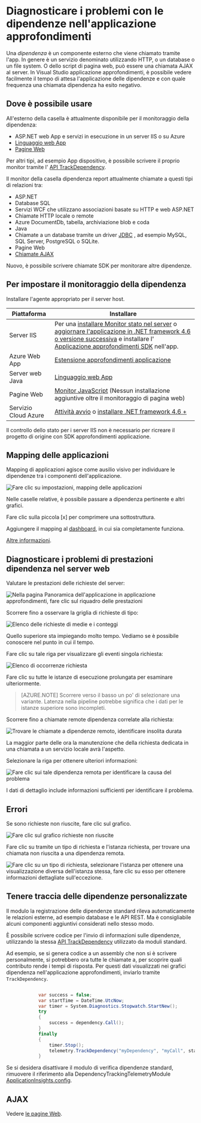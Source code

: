 <properties 
    pageTitle="Diagnosticare i problemi con le dipendenze nell'applicazione approfondimenti" 
    description="Trovare gli errori e rallentare le prestazioni dovuti dipendenze" 
    services="application-insights" 
    documentationCenter=""
    authors="alancameronwills" 
    manager="douge"/>

<tags 
    ms.service="application-insights" 
    ms.workload="tbd" 
    ms.tgt_pltfrm="ibiza" 
    ms.devlang="na" 
    ms.topic="article" 
    ms.date="05/12/2016" 
    ms.author="awills"/>
 
# <a name="diagnosing-issues-with-dependencies-in-application-insights"></a>Diagnosticare i problemi con le dipendenze nell'applicazione approfondimenti


Una *dipendenza* è un componente esterno che viene chiamato tramite l'app. In genere è un servizio denominato utilizzando HTTP, o un database o un file system. O dello script di pagina web, può essere una chiamata AJAX al server. In Visual Studio applicazione approfondimenti, è possibile vedere facilmente il tempo di attesa l'applicazione delle dipendenze e con quale frequenza una chiamata dipendenza ha esito negativo.

## <a name="where-you-can-use-it"></a>Dove è possibile usare

All'esterno della casella è attualmente disponibile per il monitoraggio della dipendenza:

* ASP.NET web App e servizi in esecuzione in un server IIS o su Azure
* [Linguaggio web App](app-insights-java-agent.md)
* [Pagine Web](https://azure.microsoft.com/blog/ajax-collection-in-application-insights/)

Per altri tipi, ad esempio App dispositivo, è possibile scrivere il proprio monitor tramite l' [API TrackDependency](app-insights-api-custom-events-metrics.md#track-dependency).

Il monitor della casella dipendenza report attualmente chiamate a questi tipi di relazioni tra:

* ASP.NET
 * Database SQL
 * Servizi WCF che utilizzano associazioni basate su HTTP e web ASP.NET
 * Chiamate HTTP locale o remote
 * Azure DocumentDb, tabella, archiviazione blob e coda
* Java
 * Chiamate a un database tramite un driver [JDBC](http://docs.oracle.com/javase/7/docs/technotes/guides/jdbc/) , ad esempio MySQL, SQL Server, PostgreSQL o SQLite.
* Pagine Web
 * [Chiamate AJAX](app-insights-javascript.md)

Nuovo, è possibile scrivere chiamate SDK per monitorare altre dipendenze.

## <a name="to-set-up-dependency-monitoring"></a>Per impostare il monitoraggio della dipendenza

Installare l'agente appropriato per il server host.

Piattaforma | Installare
---|---
Server IIS | Per una [installare Monitor stato nel server](app-insights-monitor-performance-live-website-now.md) o [aggiornare l'applicazione in .NET framework 4.6 o versione successiva](http://go.microsoft.com/fwlink/?LinkId=528259) e installare l' [Applicazione approfondimenti SDK](app-insights-asp-net.md) nell'app.
Azure Web App | [Estensione approfondimenti applicazione](app-insights-azure-web-apps.md)
Server web Java | [Linguaggio web App](app-insights-java-agent.md)
Pagine Web | [Monitor JavaScript](app-insights-javascript.md) (Nessun installazione aggiuntive oltre il monitoraggio di pagina web)
Servizio Cloud Azure |  [Attività avvio](app-insights-cloudservices.md#dependencies) o [installare .NET framework 4.6 +](../cloud-services/cloud-services-dotnet-install-dotnet.md)  

Il controllo dello stato per i server IIS non è necessario per ricreare il progetto di origine con SDK approfondimenti applicazione. 

## <a name="application-map"></a>Mapping delle applicazioni

Mapping di applicazioni agisce come ausilio visivo per individuare le dipendenze tra i componenti dell'applicazione. 

![Fare clic su impostazioni, mapping delle applicazioni](./media/app-insights-dependencies/08.png)

Nelle caselle relative, è possibile passare a dipendenza pertinente e altri grafici.

Fare clic sulla piccola [x] per comprimere una sottostruttura.

Aggiungere il mapping al [dashboard](app-insights-dashboards.md), in cui sia completamente funziona.

[Altre informazioni](app-insights-app-map.md).

## <a name="diagnosis"></a>Diagnosticare i problemi di prestazioni dipendenza nel server web

Valutare le prestazioni delle richieste del server:

![Nella pagina Panoramica dell'applicazione in applicazione approfondimenti, fare clic sul riquadro delle prestazioni](./media/app-insights-dependencies/01-performance.png)

Scorrere fino a osservare la griglia di richieste di tipo:

![Elenco delle richieste di medie e i conteggi](./media/app-insights-dependencies/02-reqs.png)

Quello superiore sta impiegando molto tempo. Vediamo se è possibile conoscere nel punto in cui il tempo.

Fare clic su tale riga per visualizzare gli eventi singola richiesta:


![Elenco di occorrenze richiesta](./media/app-insights-dependencies/03-instances.png)

Fare clic su tutte le istanze di esecuzione prolungata per esaminare ulteriormente.

> [AZURE.NOTE] Scorrere verso il basso un po' di selezionare una variante. Latenza nella pipeline potrebbe significa che i dati per le istanze superiore sono incompleti.

Scorrere fino a chiamate remote dipendenza correlate alla richiesta:

![Trovare le chiamate a dipendenze remoto, identificare insolita durata](./media/app-insights-dependencies/04-dependencies.png)

La maggior parte delle ora la manutenzione che della richiesta dedicata in una chiamata a un servizio locale avrà l'aspetto. 

Selezionare la riga per ottenere ulteriori informazioni:


![Fare clic sui tale dipendenza remota per identificare la causa del problema](./media/app-insights-dependencies/05-detail.png)

I dati di dettaglio include informazioni sufficienti per identificare il problema.



## <a name="failures"></a>Errori

Se sono richieste non riuscite, fare clic sul grafico.

![Fare clic sul grafico richieste non riuscite](./media/app-insights-dependencies/06-fail.png)

Fare clic su tramite un tipo di richiesta e l'istanza richiesta, per trovare una chiamata non riuscita a una dipendenza remota.


![Fare clic su un tipo di richiesta, selezionare l'istanza per ottenere una visualizzazione diversa dell'istanza stessa, fare clic su esso per ottenere informazioni dettagliate sull'eccezione.](./media/app-insights-dependencies/07-faildetail.png)


## <a name="custom-dependency-tracking"></a>Tenere traccia delle dipendenze personalizzate

Il modulo la registrazione delle dipendenze standard rileva automaticamente le relazioni esterne, ad esempio database e le API REST. Ma è consigliabile alcuni componenti aggiuntivi considerati nello stesso modo. 

È possibile scrivere codice per l'invio di informazioni sulle dipendenze, utilizzando la stessa [API TrackDependency](app-insights-api-custom-events-metrics.md#track-dependency) utilizzato da moduli standard.

Ad esempio, se si genera codice a un assembly che non si è scrivere personalmente, si potrebbero ora tutte le chiamate a, per scoprire quali contributo rende i tempi di risposta. Per questi dati visualizzati nei grafici dipendenza nell'applicazione approfondimenti, inviarlo tramite `TrackDependency`.

```C#

            var success = false;
            var startTime = DateTime.UtcNow;
            var timer = System.Diagnostics.Stopwatch.StartNew();
            try
            {
                success = dependency.Call();
            }
            finally
            {
                timer.Stop();
                telemetry.TrackDependency("myDependency", "myCall", startTime, timer.Elapsed, success);
            }
```

Se si desidera disattivare il modulo di verifica dipendenze standard, rimuovere il riferimento alla DependencyTrackingTelemetryModule [ApplicationInsights.config](app-insights-configuration-with-applicationinsights-config.md).


## <a name="ajax"></a>AJAX

Vedere [le pagine Web](app-insights-javascript.md).


 